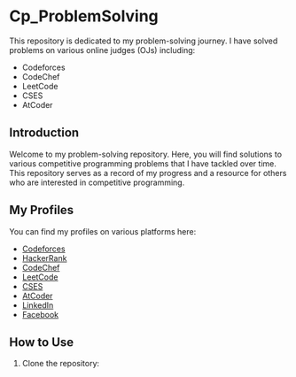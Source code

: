 ﻿# Cp_ProblemSolving

This repository is dedicated to my problem-solving journey. I have solved problems on various online judges (OJs) including:

- Codeforces
- CodeChef
- LeetCode
- CSES
- AtCoder

## Introduction

Welcome to my problem-solving repository. Here, you will find solutions to various competitive programming problems that I have tackled over time. This repository serves as a record of my progress and a resource for others who are interested in competitive programming.

## My Profiles

You can find my profiles on various platforms here:

- [Codeforces](https://codeforces.com/profile/Rashedunnabi)
- [HackerRank](https://www.hackerrank.com/profile/rashedunnabi)
- [CodeChef](https://www.codechef.com/users/rashedunnabi2)
- [LeetCode](https://leetcode.com/u/Rashedunnabi/)
- [CSES](https://cses.fi/user/137386)
- [AtCoder](https://atcoder.jp/users/Rashedunnabi)
- [LinkedIn](https://www.linkedin.com/in/rashedunnabi-rashed)
- [Facebook](https://www.facebook.com/MuhammadRashedunnabiRashed)

## How to Use

1. Clone the repository:
